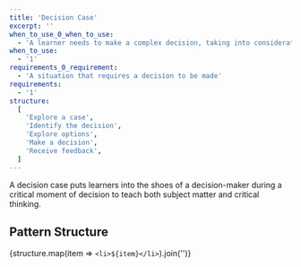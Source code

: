 ```yaml
---
title: 'Decision Case'
excerpt: ''
when_to_use_0_when_to_use:
  - 'A learner needs to make a complex decision, taking into consideration a variety of factors.'
when_to_use:
  - '1'
requirements_0_requirement:
  - 'A situation that requires a decision to be made'
requirements:
  - '1'
structure:
  [
    'Explore a case',
    'Identify the decision',
    'Explore options',
    'Make a decision',
    'Receive feedback',
  ]
---
```


A decision case puts learners into the shoes of a decision-maker during a critical moment of decision to teach both subject matter and critical thinking.

## Pattern Structure

{structure.map(item => `<li>${item}</li>`).join('')}
